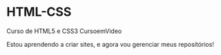 # HTML-CSS
 Curso de HTML5 e CSS3 CursoemVideo

Estou aprendendo a criar sites, e agora vou gerenciar meus repositórios!

